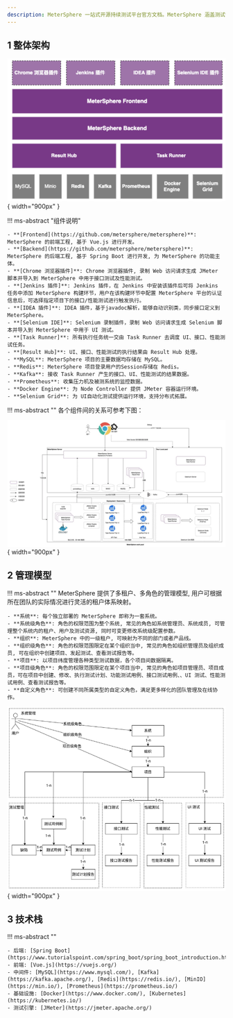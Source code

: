 ```yaml
---
description: MeterSphere 一站式开源持续测试平台官方文档。MeterSphere 涵盖测试管理、接口测试、UI 测试和性能测试等功能，全面兼容 JMeter、Selenium 等主流开源标准，有效助力开发和测试团队充分利用云弹性进行高度可 扩展的自动化测试，加速高质量的软件交付。
---
```


## 1 整体架构

![整体架构](./img/system-arch.png){ width="900px" }

!!! ms-abstract "组件说明"

	- **[Frontend](https://github.com/metersphere/metersphere)**: MeterSphere 的前端工程, 基于 Vue.js 进行开发。
  	- **[Backend](https://github.com/metersphere/metersphere)**: MeterSphere 的后端工程, 基于 Spring Boot 进行开发, 为 MeterSphere 的功能主体。
  	- **[Chrome 浏览器插件]**: Chrome 浏览器插件, 录制 Web 访问请求生成 JMeter 脚本并导入到 MeterSphere 中用于接口测试及性能测试。
  	- **[Jenkins 插件]**: Jenkins 插件，在 Jenkins 中安装该插件后可将 Jenkins 任务中添加 MeterSphere 构建环节，用户在该构建环节中配置 MeterSphere 平台的认证信息后，可选择指定项目下的接口/性能测试进行触发执行。
  	- **[IDEA 插件]**: IDEA 插件，基于javadoc解析，能够自动识别类，同步接口定义到 MeterSphere。
	- **[Selenium IDE]**: Selenium 录制插件，录制 Web 访问请求生成 Selenium 脚本并导入到 MeterSphere 中用于 UI 测试。
  	- **[Task Runner]**: 所有执行任务统一交由 Task Runner 去调度 UI、接口、性能测试任务。
  	- **[Result Hub]**: UI、接口、性能测试的执行结果由 Result Hub 处理。
  	- **MySQL**: MeterSphere 项目的主要数据均存储在 MySQL。
  	- **Redis**: MeterSphere 项目登录用户的Session存储在 Redis。
  	- **Kafka**: 接收 Task Runner 产生的接口、UI、性能测试的结果数据。
  	- **Prometheus**: 收集压力机及被测系统的监控数据。
  	- **Docker Engine**: 为 Node Controller 提供 JMeter 容器运行环境。
  	- **Selenium Grid**: 为 UI自动化测试提供运行环境，支持分布式拓展。

!!! ms-abstract ""
	各个组件间的关系可参考下图：<br>

![组件说明](./img/components.png){ width="900px" }

## 2 管理模型
!!! ms-abstract ""
	MeterSphere 提供了多租户、多角色的管理模型, 用户可根据所在团队的实际情况进行灵活的租户体系映射。

    - **系统**: 每个独立部署的 MeterSphere 即称为一套系统。
    - **系统级角色**: 角色的权限范围为整个系统, 常见的角色如系统管理员、系统成员, 可管理整个系统内的租户、用户及测试资源, 同时可变更修改系统级配置参数。
    - **组织**: MeterSphere 中的一级租户, 可映射为不同的部门或者产品线。
    - **组织级角色**: 角色的权限范围限定在某个组织当中, 常见的角色如组织管理员及组织成员, 可在组织中创建项目、发起测试、查看测试报告等。
    - **项目**: 以项目纬度管理各种类型测试数据，各个项目间数据隔离。
    - **项目级角色**: 角色的权限范围限定在某个项目当中, 常见的角色如项目管理员、项目成员，可在项目中创建、修改、执行测试计划、功能测试用例、接口测试用例、、UI 测试、性能测试用例、查看测试报告等。
    - **自定义角色**: 可创建不同所属类型的自定义角色，满足更多样化的团队管理及在线协作。

![管理模型](./img/management-model.png){ width="900px" }

## 3 技术栈
!!! ms-abstract ""

    - 后端: [Spring Boot](https://www.tutorialspoint.com/spring_boot/spring_boot_introduction.htm)
    - 前端: [Vue.js](https://vuejs.org/)
    - 中间件: [MySQL](https://www.mysql.com/), [Kafka](https://kafka.apache.org/), [Redis](https://redis.io/), [MinIO](https://min.io/), [Prometheus](https://prometheus.io/)
    - 基础设施: [Docker](https://www.docker.com/), [Kubernetes](https://kubernetes.io/)
    - 测试引擎: [JMeter](https://jmeter.apache.org/)
